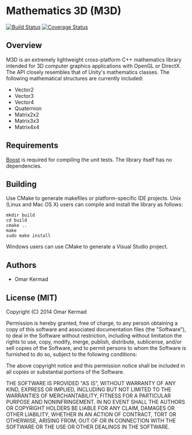 Mathematics 3D (M3D)
====================

[![Build Status](https://travis-ci.org/kermado/M3D.svg?branch=master)](https://travis-ci.org/kermado/M3D)
[![Coverage Status](https://img.shields.io/coveralls/kermado/M3D.svg)](https://coveralls.io/r/kermado/M3D)

Overview
--------

M3D is an extremely lightweight cross-platform C++ mathematics library intended for 3D computer graphics applications with OpenGL or DirectX. The API closely resembles that of Unity's mathematics classes. The following mathematical structures are currently included:

 * Vector2
 * Vector3
 * Vector4
 * Quaternion
 * Matrix2x2
 * Matrix3x3
 * Matrix4x4

Requirements
------------

[Boost](http://www.boost.org/) is required for compiling the unit tests. The library itself has no dependencies.

Building
--------

Use CMake to generate makefiles or platform-specific IDE projects. Unix (Linux and Mac OS X) users can compile and install the library as follows:

```
mkdir build
cd build
cmake ..
make
sudo make install
```

Windows users can use CMake to generate a Visual Studio project.

Authors
-------

 * Omar Kermad

License (MIT)
-------------

Copyright (C) 2014
Omar Kermad

Permission is hereby granted, free of charge, to any person obtaining a copy of this software and associated documentation files (the "Software"), to deal in the Software without restriction, including without limitation the rights to use, copy, modify, merge, publish, distribute, sublicense, and/or sell copies of the Software, and to permit persons to whom the Software is furnished to do so, subject to the following conditions:

The above copyright notice and this permission notice shall be included in all copies or substantial portions of the Software.

THE SOFTWARE IS PROVIDED "AS IS", WITHOUT WARRANTY OF ANY KIND, EXPRESS OR IMPLIED, INCLUDING BUT NOT LIMITED TO THE WARRANTIES OF MERCHANTABILITY, FITNESS FOR A PARTICULAR PURPOSE AND NONINFRINGEMENT. IN NO EVENT SHALL
THE AUTHORS OR COPYRIGHT HOLDERS BE LIABLE FOR ANY CLAIM, DAMAGES OR OTHER LIABILITY, WHETHER IN AN ACTION OF CONTRACT, TORT OR OTHERWISE, ARISING FROM, OUT OF OR IN CONNECTION WITH THE SOFTWARE OR THE USE OR OTHER DEALINGS IN THE SOFTWARE.
